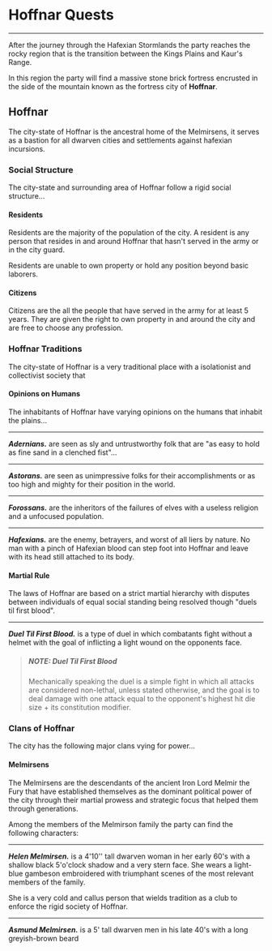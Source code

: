 # Hoffnar Quests
___
After the journey through the Hafexian Stormlands the party reaches the rocky region that is the transition between the Kings Plains and Kaur's Range. 

In this region the party will find a massive stone brick fortress encrusted in the side of the mountain known as the fortress city of **Hoffnar**.

## Hoffnar
The city-state of Hoffnar is the ancestral home of the Melmirsens, it serves as a bastion for all dwarven cities and settlements against hafexian incursions.

### Social Structure
The city-state and surrounding area of Hoffnar follow a rigid social structure...

#### Residents
Residents are the majority of the population of the city. A resident is any person that resides in and around Hoffnar that hasn't served in the army or in the city guard.

Residents are unable to own property or hold any position beyond basic laborers.

#### Citizens
Citizens are the all the people that have served in the army for at least 5 years. They are given the right to own property in and around the city and are free to choose any profession.

#### 

### Hoffnar Traditions
The city-state of Hoffnar is a very traditional place with a isolationist and collectivist society that 

#### Opinions on Humans
The inhabitants of Hoffnar have varying opinions on the humans that inhabit the plains...
___
***Adernians.*** are seen as sly and untrustworthy folk that are "as easy to hold as fine sand in a clenched fist"...
___
***Astorans.*** are seen as unimpressive folks for their accomplishments or as too high and mighty for their position in the world.
___
***Forossans.*** are the inheritors of the failures of elves with a useless religion and a unfocused population.
___
***Hafexians.*** are the enemy, betrayers, and worst of all liers by nature. No man with a pinch of Hafexian blood can step foot into Hoffnar and leave with its head still attached to its body.


#### Martial Rule
The laws of Hoffnar are based on a strict martial hierarchy with disputes between individuals of equal social standing being resolved though "duels til first blood".
___
***Duel Til First Blood.*** is a type of duel in which combatants fight without a helmet with the goal of inflicting a light wound on the opponents face.

> ##### NOTE: Duel Til First Blood
> Mechanically speaking the duel is a simple fight in which all attacks are considered non-lethal, unless stated otherwise, and the goal is to deal damage with one attack equal to the opponent's highest hit die size + its constitution modifier.

### Clans of Hoffnar
The city has the following major clans vying for power...

#### Melmirsens
The Melmirsens are the descendants of the ancient Iron Lord Melmir the Fury that have established themselves as the dominant political power of the city through their martial prowess and strategic focus that helped them through generations.

Among the members of the Melmirson family the party can find the following characters:
___
***Helen Melmirsen.*** is a 4'10'' tall dwarven woman in her early 60's with a shallow black 5'o'clock shadow and a very stern face. She wears a light-blue gambeson embroidered with triumphant scenes of the most relevant members of the family.

She is a very cold and callus person that wields tradition as a club to enforce the rigid society of Hoffnar.

___
***Asmund Melmirsen.*** is a 5' tall dwarven men in his late 40's with a long greyish-brown beard

